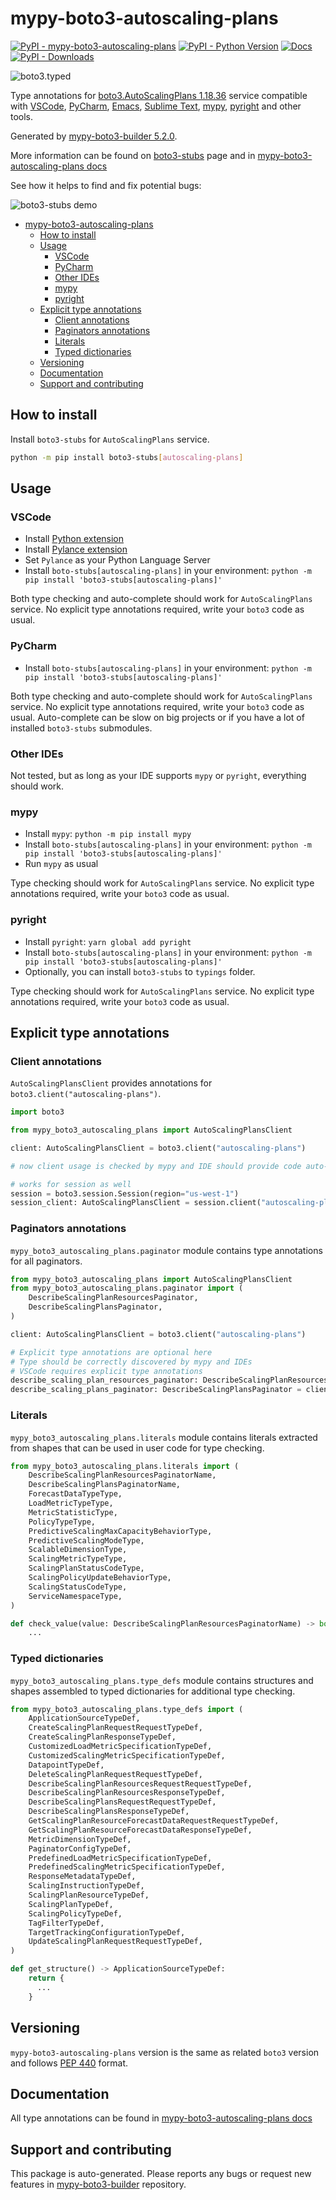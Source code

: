 <a id="mypy-boto3-autoscaling-plans"></a>

# mypy-boto3-autoscaling-plans

[![PyPI - mypy-boto3-autoscaling-plans](https://img.shields.io/pypi/v/mypy-boto3-autoscaling-plans.svg?color=blue)](https://pypi.org/project/mypy-boto3-autoscaling-plans)
[![PyPI - Python Version](https://img.shields.io/pypi/pyversions/mypy-boto3-autoscaling-plans.svg?color=blue)](https://pypi.org/project/mypy-boto3-autoscaling-plans)
[![Docs](https://img.shields.io/readthedocs/mypy-boto3-builder.svg?color=blue)](https://mypy-boto3-builder.readthedocs.io/)
[![PyPI - Downloads](https://img.shields.io/pypi/dw/mypy-boto3-autoscaling-plans?color=blue)](https://pypistats.org/packages/mypy-boto3-autoscaling-plans)

![boto3.typed](https://github.com/vemel/mypy_boto3_builder/raw/master/logo.png)

Type annotations for
[boto3.AutoScalingPlans 1.18.36](https://boto3.amazonaws.com/v1/documentation/api/1.18.36/reference/services/autoscaling-plans.html#AutoScalingPlans)
service compatible with [VSCode](https://code.visualstudio.com/),
[PyCharm](https://www.jetbrains.com/pycharm/),
[Emacs](https://www.gnu.org/software/emacs/),
[Sublime Text](https://www.sublimetext.com/),
[mypy](https://github.com/python/mypy),
[pyright](https://github.com/microsoft/pyright) and other tools.

Generated by
[mypy-boto3-builder 5.2.0](https://github.com/vemel/mypy_boto3_builder).

More information can be found on
[boto3-stubs](https://pypi.org/project/boto3-stubs/) page and in
[mypy-boto3-autoscaling-plans docs](https://vemel.github.io/boto3_stubs_docs/mypy_boto3_autoscaling_plans/)

See how it helps to find and fix potential bugs:

![boto3-stubs demo](https://github.com/vemel/mypy_boto3_builder/raw/master/demo.gif)

- [mypy-boto3-autoscaling-plans](#mypy-boto3-autoscaling-plans)
  - [How to install](#how-to-install)
  - [Usage](#usage)
    - [VSCode](#vscode)
    - [PyCharm](#pycharm)
    - [Other IDEs](#other-ides)
    - [mypy](#mypy)
    - [pyright](#pyright)
  - [Explicit type annotations](#explicit-type-annotations)
    - [Client annotations](#client-annotations)
    - [Paginators annotations](#paginators-annotations)
    - [Literals](#literals)
    - [Typed dictionaries](#typed-dictionaries)
  - [Versioning](#versioning)
  - [Documentation](#documentation)
  - [Support and contributing](#support-and-contributing)

<a id="how-to-install"></a>

## How to install

Install `boto3-stubs` for `AutoScalingPlans` service.

```bash
python -m pip install boto3-stubs[autoscaling-plans]
```

<a id="usage"></a>

## Usage

<a id="vscode"></a>

### VSCode

- Install
  [Python extension](https://marketplace.visualstudio.com/items?itemName=ms-python.python)
- Install
  [Pylance extension](https://marketplace.visualstudio.com/items?itemName=ms-python.vscode-pylance)
- Set `Pylance` as your Python Language Server
- Install `boto-stubs[autoscaling-plans]` in your environment:
  `python -m pip install 'boto3-stubs[autoscaling-plans]'`

Both type checking and auto-complete should work for `AutoScalingPlans`
service. No explicit type annotations required, write your `boto3` code as
usual.

<a id="pycharm"></a>

### PyCharm

- Install `boto-stubs[autoscaling-plans]` in your environment:
  `python -m pip install 'boto3-stubs[autoscaling-plans]'`

Both type checking and auto-complete should work for `AutoScalingPlans`
service. No explicit type annotations required, write your `boto3` code as
usual. Auto-complete can be slow on big projects or if you have a lot of
installed `boto3-stubs` submodules.

<a id="other-ides"></a>

### Other IDEs

Not tested, but as long as your IDE supports `mypy` or `pyright`, everything
should work.

<a id="mypy"></a>

### mypy

- Install `mypy`: `python -m pip install mypy`
- Install `boto-stubs[autoscaling-plans]` in your environment:
  `python -m pip install 'boto3-stubs[autoscaling-plans]'`
- Run `mypy` as usual

Type checking should work for `AutoScalingPlans` service. No explicit type
annotations required, write your `boto3` code as usual.

<a id="pyright"></a>

### pyright

- Install `pyright`: `yarn global add pyright`
- Install `boto-stubs[autoscaling-plans]` in your environment:
  `python -m pip install 'boto3-stubs[autoscaling-plans]'`
- Optionally, you can install `boto3-stubs` to `typings` folder.

Type checking should work for `AutoScalingPlans` service. No explicit type
annotations required, write your `boto3` code as usual.

<a id="explicit-type-annotations"></a>

## Explicit type annotations

<a id="client-annotations"></a>

### Client annotations

`AutoScalingPlansClient` provides annotations for
`boto3.client("autoscaling-plans")`.

```python
import boto3

from mypy_boto3_autoscaling_plans import AutoScalingPlansClient

client: AutoScalingPlansClient = boto3.client("autoscaling-plans")

# now client usage is checked by mypy and IDE should provide code auto-complete

# works for session as well
session = boto3.session.Session(region="us-west-1")
session_client: AutoScalingPlansClient = session.client("autoscaling-plans")
```

<a id="paginators-annotations"></a>

### Paginators annotations

`mypy_boto3_autoscaling_plans.paginator` module contains type annotations for
all paginators.

```python
from mypy_boto3_autoscaling_plans import AutoScalingPlansClient
from mypy_boto3_autoscaling_plans.paginator import (
    DescribeScalingPlanResourcesPaginator,
    DescribeScalingPlansPaginator,
)

client: AutoScalingPlansClient = boto3.client("autoscaling-plans")

# Explicit type annotations are optional here
# Type should be correctly discovered by mypy and IDEs
# VSCode requires explicit type annotations
describe_scaling_plan_resources_paginator: DescribeScalingPlanResourcesPaginator = client.get_paginator("describe_scaling_plan_resources")
describe_scaling_plans_paginator: DescribeScalingPlansPaginator = client.get_paginator("describe_scaling_plans")
```

<a id="literals"></a>

### Literals

`mypy_boto3_autoscaling_plans.literals` module contains literals extracted from
shapes that can be used in user code for type checking.

```python
from mypy_boto3_autoscaling_plans.literals import (
    DescribeScalingPlanResourcesPaginatorName,
    DescribeScalingPlansPaginatorName,
    ForecastDataTypeType,
    LoadMetricTypeType,
    MetricStatisticType,
    PolicyTypeType,
    PredictiveScalingMaxCapacityBehaviorType,
    PredictiveScalingModeType,
    ScalableDimensionType,
    ScalingMetricTypeType,
    ScalingPlanStatusCodeType,
    ScalingPolicyUpdateBehaviorType,
    ScalingStatusCodeType,
    ServiceNamespaceType,
)

def check_value(value: DescribeScalingPlanResourcesPaginatorName) -> bool:
    ...
```

<a id="typed-dictionaries"></a>

### Typed dictionaries

`mypy_boto3_autoscaling_plans.type_defs` module contains structures and shapes
assembled to typed dictionaries for additional type checking.

```python
from mypy_boto3_autoscaling_plans.type_defs import (
    ApplicationSourceTypeDef,
    CreateScalingPlanRequestRequestTypeDef,
    CreateScalingPlanResponseTypeDef,
    CustomizedLoadMetricSpecificationTypeDef,
    CustomizedScalingMetricSpecificationTypeDef,
    DatapointTypeDef,
    DeleteScalingPlanRequestRequestTypeDef,
    DescribeScalingPlanResourcesRequestRequestTypeDef,
    DescribeScalingPlanResourcesResponseTypeDef,
    DescribeScalingPlansRequestRequestTypeDef,
    DescribeScalingPlansResponseTypeDef,
    GetScalingPlanResourceForecastDataRequestRequestTypeDef,
    GetScalingPlanResourceForecastDataResponseTypeDef,
    MetricDimensionTypeDef,
    PaginatorConfigTypeDef,
    PredefinedLoadMetricSpecificationTypeDef,
    PredefinedScalingMetricSpecificationTypeDef,
    ResponseMetadataTypeDef,
    ScalingInstructionTypeDef,
    ScalingPlanResourceTypeDef,
    ScalingPlanTypeDef,
    ScalingPolicyTypeDef,
    TagFilterTypeDef,
    TargetTrackingConfigurationTypeDef,
    UpdateScalingPlanRequestRequestTypeDef,
)

def get_structure() -> ApplicationSourceTypeDef:
    return {
      ...
    }
```

<a id="versioning"></a>

## Versioning

`mypy-boto3-autoscaling-plans` version is the same as related `boto3` version
and follows [PEP 440](https://www.python.org/dev/peps/pep-0440/) format.

<a id="documentation"></a>

## Documentation

All type annotations can be found in
[mypy-boto3-autoscaling-plans docs](https://vemel.github.io/boto3_stubs_docs/mypy_boto3_autoscaling_plans/)

<a id="support-and-contributing"></a>

## Support and contributing

This package is auto-generated. Please reports any bugs or request new features
in [mypy-boto3-builder](https://github.com/vemel/mypy_boto3_builder/issues/)
repository.
